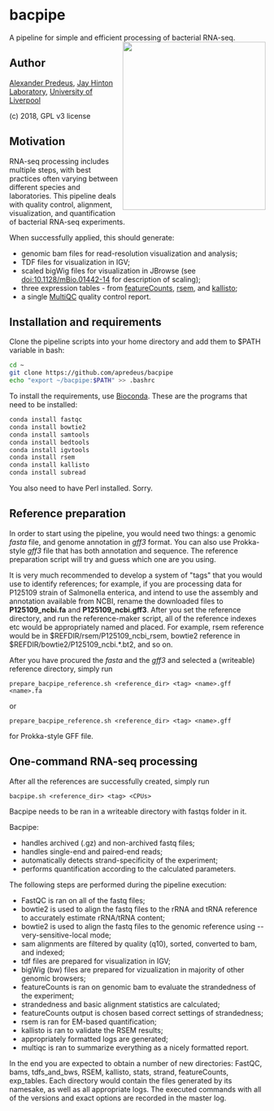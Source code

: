 # bacpipe
A pipeline for simple and efficient processing of bacterial RNA-seq.
<img align="right" width="281" height="330" src="https://www.soulseeds.com/wp-content/uploads/2013/10/bagpipes-joke.jpg">

## Author
[Alexander Predeus](https://www.researchgate.net/profile/Alexander_Predeus), [Jay Hinton Laboratory](http://www.hintonlab.com/), [University of Liverpool](https://www.liverpool.ac.uk/)

(c) 2018, GPL v3 license

## Motivation
RNA-seq processing includes multiple steps, with best practices often varying between different species and laboratories. This pipeline deals with quality control, alignment, visualization, and quantification of bacterial RNA-seq experiments. 

When successfully applied, this should generate:
* genomic bam files for read-resolution visualization and analysis;
* TDF files for visualization in IGV;
* scaled bigWig files for visualization in JBrowse (see [doi:10.1128/mBio.01442-14](http://mbio.asm.org/content/5/4/e01442-14.full) for description of scaling); 
* three expression tables - from [featureCounts](http://subread.sourceforge.net/), [rsem](https://deweylab.github.io/RSEM/), and [kallisto](https://pachterlab.github.io/kallisto/); 
* a single [MultiQC](http://multiqc.info/) quality control report.

## Installation and requirements 
Clone the pipeline scripts into your home directory and add them to $PATH variable in bash: 

```bash
cd ~
git clone https://github.com/apredeus/bacpipe
echo "export ~/bacpipe:$PATH" >> .bashrc
```

To install the requirements, use [Bioconda](https://bioconda.github.io/). These are the programs that need to be installed: 

```bash
conda install fastqc
conda install bowtie2
conda install samtools
conda install bedtools
conda install igvtools
conda install rsem
conda install kallisto
conda install subread
```

You also need to have Perl installed. Sorry. 

## Reference preparation
In order to start using the pipeline, you would need two things: a genomic *fasta* file, and genome annotation in *gff3* format. You can also use Prokka-style *gff3* file that has both annotation and sequence. The reference preparation script will try and guess which one are you using. 

It is very much recommended to develop a system of "tags" that you would use to identify references; for example, if you are processing data for P125109 strain of Salmonella enterica, and intend to use the assembly and annotation available from NCBI, rename the downloaded files to **P125109_ncbi.fa** and **P125109_ncbi.gff3**. After you set the reference directory, and run the reference-maker script, all of the reference indexes etc would be appropriately named and placed. For example, rsem reference would be in $REFDIR/rsem/P125109_ncbi_rsem, bowtie2 reference in $REFDIR/bowtie2/P125109_ncbi.\*.bt2, and so on. 

After you have procured the *fasta* and the *gff3* and selected a (writeable) reference directory, simply run 

`prepare_bacpipe_reference.sh <reference_dir> <tag> <name>.gff <name>.fa`

or 

`prepare_bacpipe_reference.sh <reference_dir> <tag> <name>.gff` 

for Prokka-style GFF file.

## One-command RNA-seq processing
After all the references are successfully created, simply run 

`bacpipe.sh <reference_dir> <tag> <CPUs>`

Bacpipe needs to be ran in a writeable directory with fastqs folder in it. 

Bacpipe:
* handles archived (.gz) and non-archived fastq files; 
* handles single-end and paired-end reads; 
* automatically detects strand-specificity of the experiment; 
* performs quantification according to the calculated parameters. 

The following steps are performed during the pipeline execution: 
* FastQC is ran on all of the fastq files; 
* bowtie2 is used to align the fastq files to the rRNA and tRNA reference to accurately estimate rRNA/tRNA content; 
* bowtie2 is used to align the fastq files to the genomic reference using --very-sensitive-local mode;
* sam alignments are filtered by quality (q10), sorted, converted to bam, and indexed; 
* tdf files are prepared for visualization in IGV; 
* bigWig (bw) files are prepared for vizualization in majority of other genomic browsers; 
* featureCounts is ran on genomic bam to evaluate the strandedness of the experiment; 
* strandedness and basic alignment statistics are calculated; 
* featureCounts output is chosen based correct settings of strandedness; 
* rsem is ran for EM-based quantification; 
* kallisto is ran to validate the RSEM results; 
* appropriately formatted logs are generated; 
* multiqc is ran to summarize everything as a nicely formatted report. 
    
In the end you are expected to obtain a number of new directories: FastQC, bams, tdfs_and_bws, RSEM, kallisto, stats, strand, featureCounts, exp_tables. Each directory would contain the files generated by its namesake, as well as all appropriate logs. The executed commands with all of the versions and exact options are recorded in the master log. 
    
    
